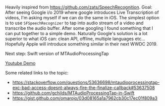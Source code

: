 Heavily inspired from https://github.com/zats/SpeechRecognition.
Goal: After seeing Google i/o 2019 where google introduces Live Transcription of videos, I'm asking myself if we can do the same in iOS. The simplest option is to use `SFSpeechRecognizer` to tap into audio stream of a video and transcribe the audio buffer. After some googling I found something that I can put together to a simple demo. Naturally Google's solution is a lot superior to what iOS can: clean API, offline, multiple languages etc... Hopefully Apple will introduce something similar in their next WWDC 2019.

Next step: Swift version of MTAudioProcessingTap

[Youtube Demo](https://youtu.be/CP9o_TVYDtQ)

Some related links to the topic:
* https://stackoverflow.com/questions/53636698/mtaudioprocessingtap-exc-bad-access-doesnt-always-fire-the-finalize-callback#53637508
* https://github.com/gchilds/MTAudioProcessingTap-in-Swift
* https://gist.github.com/omarojo/03d08165a1a7962cb30c17ec01f809a3
